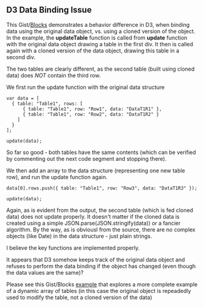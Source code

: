 ## D3 Data Binding Issue

This Gist/[Blocks](http://bl.ocks.org/boeric/8489eeaf21a5f75f3a07) demonstrates a behavior difference in D3, when binding data using the original data object, vs. using a cloned version of the object. In the example, the **updateTable** function is called from **update** function with the original data object drawing a table in the first div. It then is called again with a cloned version of the data object, drawing this table in a second div.

The two tables are clearly different, as the second table (built using cloned data) does *NOT* contain the third row.

We first run the update function with the original data structure

```
var data = [
  { table: "Table1", rows: [
      { table: "Table1", row: "Row1", data: "DataT1R1" },
      { table: "Table1", row: "Row2", data: "DataT1R2" }
    ]
  }
];

update(data);
```

So far so good - both tables have the same contents (which can be verified by commenting out the next code segment and stopping there). 

We then add an array to the data structure (representing one new table row), and run the update function again.

```
data[0].rows.push({ table: "Table1", row: "Row3", data: "DataT1R3" });

update(data);
```

Again, as is evident from the output, the second table (which is fed cloned data) does not update properly. It doesn't matter if the cloned data is created using a simple JSON.parse(JSON.stringify(data)) or a fancier algorithm. By the way, as is obviousl from the source, there are no complex objects (like Date) in the data structure - just plain strings.

I believe the key functions are implemented properly. 

It appears that D3 somehow keeps track of the original data object and refuses to perform the data binding if the object has changed (even though the data values are the same)?

Please see this Gist/Blocks [example](http://bl.ocks.org/boeric/e16ad218bc241dfd2d6e) that explores a more complete example of a dynamic array of tables (in this case the original object is repeadedly used to modify the table, not a cloned version of the data)

